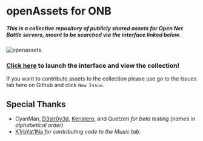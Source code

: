 # openAssets for ONB
##### This is a collective repository of publicly shared assets for Open Net Battle servers, meant to be searched via the interface linked below.

![openassets](https://github.com/user-attachments/assets/8e768e8b-d92e-464c-ad11-5557857584c8)


### <a style="text-decoration:underline;" href="https://indianajson.github.io/open-assets/index.html">Click here</a> to launch the interface and view the collection!

If you want to contribute assets to the collection please use go to the Issues tab here on Github and click `New Issue`.

<h2> Special Thanks</h2>

- CyanMan, [D3str0y3d](https://github.com/ninjaman255), [Keristero](https://github.com/Keristero), and Quetzen _for beta testing (names in alphabetical order)_
- [K1rbYat1Na](https://github.com/K1rbYat1Na) _for contributing code to the Music tab._
